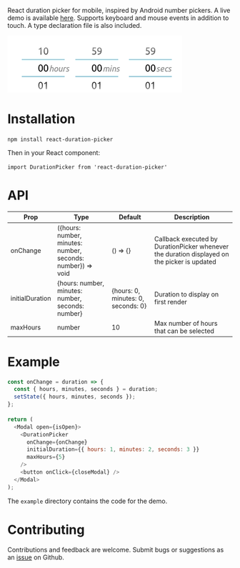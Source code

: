 React duration picker for mobile, inspired by Android number pickers. A live demo is available [here](https://flurmbo.github.io/react-duration-picker). Supports keyboard and mouse events in addition to touch. A type declaration file is also included.

![](usage.gif)

# Installation

`npm install react-duration-picker`

Then in your React component:

`import DurationPicker from 'react-duration-picker'`

# API

| Prop            | Type                                                        | Default                            | Description                                                                                  |
| --------------- | ----------------------------------------------------------- | ---------------------------------- | -------------------------------------------------------------------------------------------- |
| onChange        | ({hours: number, minutes: number, seconds: number}) => void | () => {}                           | Callback executed by DurationPicker whenever the duration displayed on the picker is updated |
| initialDuration | {hours: number, minutes: number, seconds: number}           | {hours: 0, minutes: 0, seconds: 0} | Duration to display on first render                                                          |
| maxHours        | number                                                      | 10                                 | Max number of hours that can be selected                                                     |

# Example

```javascript
const onChange = duration => {
  const { hours, minutes, seconds } = duration;
  setState({ hours, minutes, seconds });
};

return (
  <Modal open={isOpen}>
    <DurationPicker
      onChange={onChange}
      initialDuration={{ hours: 1, minutes: 2, seconds: 3 }}
      maxHours={5}
    />
    <button onClick={closeModal} />
  </Modal>
);
```

The `example` directory contains the code for the demo.

# Contributing

Contributions and feedback are welcome. Submit bugs or suggestions as an [issue](https://github.com/flurmbo/react-duration-picker/issues) on Github.
